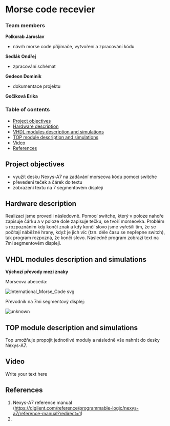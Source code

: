 # Morse code recevier

### Team members

**Polkorab Jaroslav**
- návrh morse code příjímače, vytvoření a zpracování kódu

**Sedlák Ondřej**
- zpracování schémat

**Gedeon Dominik**
- dokumentace projektu

**Gočiková Erika**

### Table of contents

* [Project objectives](#objectives)
* [Hardware description](#hardware)
* [VHDL modules description and simulations](#modules)
* [TOP module description and simulations](#top)
* [Video](#video)
* [References](#references)

<a name="objectives"></a>

## Project objectives

- využít desku Nexys-A7 na zadávání morseova kódu pomocí switche
- převedení teček a čárek do textu
- zobrazení textu na 7 segmentovém displeji

<a name="hardware"></a>

## Hardware description

Realizaci jsme provedli následovně. Pomocí switche, který v poloze nahoře zapisuje čárku a v poloze dole zapisuje tečku, se tvoří morseovka. Problém s rozpoznáním kdy končí znak a kdy končí slovo jsme vyřešili tím, že se počítají náběžné hrany, když je jich víc (tzn. déle času se nepřepne switch), tak program rozpozná, že končí slovo. Následně program zobrazí text na 7mi segmentovém displeji.

<a name="modules"></a>

## VHDL modules description and simulations

**Výchozí převody mezi znaky**

Morseova abeceda:

![International_Morse_Code svg](https://user-images.githubusercontent.com/99871518/166684117-bb43b7ac-3c82-450b-946c-5a8c9061b702.png)

Převodník na 7mi segmentový displej:

![unknown](https://user-images.githubusercontent.com/99871518/166684341-8de35626-589e-4e38-aa76-c6ffe7b51a29.png)


<a name="top"></a>

## TOP module description and simulations

Top umožňuje propojit jednotlivé moduly a následně vše nahrát do desky Nexys-A7.

<a name="video"></a>

## Video

Write your text here

<a name="references"></a>

## References

1. Nexys-A7 reference manuál (https://digilent.com/reference/programmable-logic/nexys-a7/reference-manual?redirect=1)
2. 
